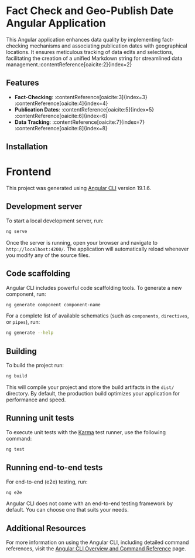# Fact Check and Geo-Publish Date Angular Application

This Angular application enhances data quality by implementing fact-checking mechanisms and associating publication dates with geographical locations. It ensures meticulous tracking of data edits and selections, facilitating the creation of a unified Markdown string for streamlined data management.&#8203;:contentReference[oaicite:2]{index=2}

## Features

- **Fact-Checking**: :contentReference[oaicite:3]{index=3}&#8203;:contentReference[oaicite:4]{index=4}
- **Publication Dates**: :contentReference[oaicite:5]{index=5}&#8203;:contentReference[oaicite:6]{index=6}
- **Data Tracking**: :contentReference[oaicite:7]{index=7}&#8203;:contentReference[oaicite:8]{index=8}

## Installation


# Frontend

This project was generated using [Angular CLI](https://github.com/angular/angular-cli) version 19.1.6.

## Development server

To start a local development server, run:

```bash
ng serve
```

Once the server is running, open your browser and navigate to `http://localhost:4200/`. The application will automatically reload whenever you modify any of the source files.

## Code scaffolding

Angular CLI includes powerful code scaffolding tools. To generate a new component, run:

```bash
ng generate component component-name
```

For a complete list of available schematics (such as `components`, `directives`, or `pipes`), run:

```bash
ng generate --help
```

## Building

To build the project run:

```bash
ng build
```

This will compile your project and store the build artifacts in the `dist/` directory. By default, the production build optimizes your application for performance and speed.

## Running unit tests

To execute unit tests with the [Karma](https://karma-runner.github.io) test runner, use the following command:

```bash
ng test
```

## Running end-to-end tests

For end-to-end (e2e) testing, run:

```bash
ng e2e
```

Angular CLI does not come with an end-to-end testing framework by default. You can choose one that suits your needs.

## Additional Resources

For more information on using the Angular CLI, including detailed command references, visit the [Angular CLI Overview and Command Reference](https://angular.dev/tools/cli) page.

